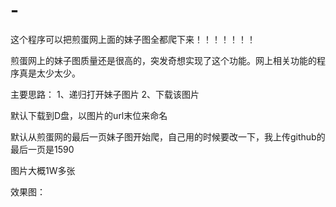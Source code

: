 # -

这个程序可以把煎蛋网上面的妹子图全都爬下来！！！！！！！

煎蛋网上的妹子图质量还是很高的，突发奇想实现了这个功能。网上相关功能的程序真是太少太少。

主要思路：
1、递归打开妹子图片
2、下载该图片

默认下载到D盘，以图片的url末位来命名

默认从煎蛋网的最后一页妹子图开始爬，自己用的时候要改一下，我上传github的最后一页是1590

图片大概1W多张

效果图：
